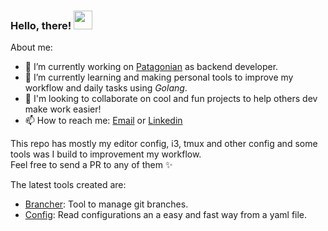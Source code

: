 ### Hello, there! <img src="https://i.imgur.com/CweZtIH.gif" width="30px" height="30px">

About me: 

- 🔭 I’m currently working on [Patagonian](http://www.patagonian.com) as backend developer.
- 🌱 I’m currently learning and making personal tools to improve my workflow and daily tasks using *Golang*. 
- 👯 I'm looking to collaborate on cool and fun projects to help others dev make work easier!
- 📫 How to reach me: [Email](mailto:pablotrianda@gmail.com) or [Linkedin](https://www.linkedin.com/in/pablo-triandafilide-641b24ba/)
 
This repo has mostly my editor config, i3, tmux and other config and some tools was I build to improvement my workflow.  
Feel free to send a PR to any of them ✨

The latest tools created are: 
 - [Brancher](https://github.com/pablotrianda/brancher): Tool to manage git branches.
 - [Config](https://github.com/pablotrianda/config): Read configurations an a easy and fast way from a yaml file.
 

